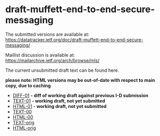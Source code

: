 # draft-muffett-end-to-end-secure-messaging

The submitted versions are available at: https://datatracker.ietf.org/doc/draft-muffett-end-to-end-secure-messaging/

Maillist discussion is available at: https://mailarchive.ietf.org/arch/browse/mls/

The current unsubmitted draft text can be found here.

**please note: HTML versions may be out-of-date with respect to main copy, due to caching**

* [DIFF-01](text/draft-muffett-end-to-end-secure-messaging-01.diff) **- diff of working draft against previous I-D submission**
* [TEXT-01](text/draft-muffett-end-to-end-secure-messaging-01.txt) **- working draft, not yet submitted**
* [HTML-01](https://htmlpreview.github.io/?https://github.com/alecmuffett/draft-muffett-end-to-end-secure-messaging/blob/main/text/draft-muffett-end-to-end-secure-messaging-01.html) **- working draft, not yet submitted**
* [TEXT-00](text/draft-muffett-end-to-end-secure-messaging-00.txt)
* [HTML-00](https://htmlpreview.github.io/?https://github.com/alecmuffett/draft-muffett-end-to-end-secure-messaging/blob/main/text/draft-muffett-end-to-end-secure-messaging-00.html)
* [TEXT-orig](text/draft-muffett-end-to-end-secure-messaging.txt)
* [HTML-orig](https://htmlpreview.github.io/?https://github.com/alecmuffett/draft-muffett-end-to-end-secure-messaging/blob/main/text/draft-muffett-end-to-end-secure-messaging.html)
